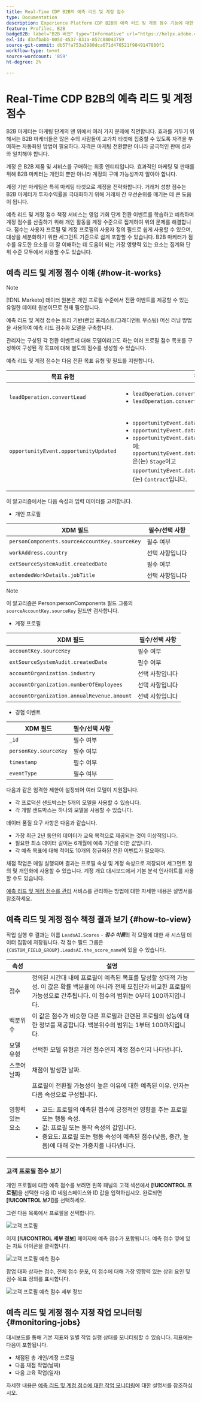 ```yaml
---
title: Real-Time CDP B2B의 예측 리드 및 계정 점수
type: Documentation
description: Experience Platform CDP B2B의 예측 리드 및 계정 점수 기능에 대한 개요와 추가 정보입니다.
feature: Profiles, B2B
badgeB2B: label="B2B 버전" type="Informative" url="https://helpx.adobe.com/legal/product-descriptions/real-time-customer-data-platform-b2b-edition-prime-and-ultimate-packages.html newtab=true"
exl-id: d3afbabb-005d-4537-831a-857c88043759
source-git-commit: db57fa753a3980dca671d476521f9849147880f1
workflow-type: tm+mt
source-wordcount: '859'
ht-degree: 2%

---
```


# Real-Time CDP B2B의 예측 리드 및 계정 점수

B2B 마케터는 마케팅 단계의 맨 위에서 여러 가지 문제에 직면합니다. 효과를 거두기 위해서는 B2B 마케터들은 많은 수의 사람들이 고가치 타겟에 집중할 수 있도록 자격을 부여하는 자동화된 방법이 필요하다. 자격은 마케팅 전환뿐만 아니라 궁극적인 판매 성과와 일치해야 합니다.

계정 은 B2B 제품 및 서비스를 구매하는 최종 엔티티입니다. 효과적인 마케팅 및 판매를 위해 B2B 마케터는 개인의 뿐만 아니라 계정의 구매 가능성까지 알아야 합니다.

계정 기반 마케팅은 특히 마케팅 타겟으로 계정을 전략화합니다. 거래처 성향 점수는 B2B 마케터가 투자수익률을 극대화하기 위해 거래처 간 우선순위를 매기는 데 큰 도움이 됩니다.

예측 리드 및 계정 점수 책정 서비스는 영업 기회 단계 전환 이벤트를 학습하고 예측하며 계정 점수를 산출하기 위해 개인 활동을 계정 수준으로 집계하여 위의 문제를 해결합니다. 점수는 사용자 프로필 및 계정 프로필의 사용자 정의 필드로 쉽게 사용할 수 있으며, 대상을 세분화하기 위한 세그먼트 기준으로 쉽게 포함할 수 있습니다. B2B 마케터가 점수를 유도한 요소를 더 잘 이해하는 데 도움이 되는 가장 영향력 있는 요소는 집계와 단위 수준 모두에서 사용할 수도 있습니다.

## 예측 리드 및 계정 점수 이해 {#how-it-works}

>[!NOTE]
>
>[!DNL Marketo] 데이터 원본은 개인 프로필 수준에서 전환 이벤트를 제공할 수 있는 유일한 데이터 원본이므로 현재 필요합니다.

예측 리드 및 계정 점수는 트리 기반(랜덤 포레스트/그래디언트 부스팅) 머신 러닝 방법을 사용하여 예측 리드 점수화 모델을 구축합니다.

관리자는 구성된 각 전환 이벤트에 대해 모델이라고도 하는 여러 프로필 점수 목표를 구성하여 구성된 각 목표에 대해 별도의 점수를 생성할 수 있습니다.

예측 리드 및 계정 점수는 다음 전환 목표 유형 및 필드를 지원합니다.

| 목표 유형 | 필드 |
| --- | --- |
| `leadOperation.convertLead` | <ul><li>`leadOperation.convertLead.convertedStatus`</li><li>`leadOperation.convertLead.assignTo`</li></ul> |
| `opportunityEvent.opportunityUpdated` | <ul><li>`opportunityEvent.dataValueChanges.attributeName`</li><li>`opportunityEvent.dataValueChanges.newValue`</li><li>`opportunityEvent.dataValueChanges.oldValue`</li>예: `opportunityEvent.dataValueChanges.attributeName`은(는) `Stage`이고 `opportunityEvent.dataValueChanges.newValue`은(는) `Contract`입니다.</ul> |

이 알고리즘에서는 다음 속성과 입력 데이터를 고려합니다.

* 개인 프로필

| XDM 필드 | 필수/선택 사항 |
| --- | --- |
| `personComponents.sourceAccountKey.sourceKey` | 필수 여부 |
| `workAddress.country` | 선택 사항입니다 |
| `extSourceSystemAudit.createdDate` | 필수 여부 |
| `extendedWorkDetails.jobTitle` | 선택 사항입니다 |

>[!NOTE]
> 
>이 알고리즘은 Person:personComponents 필드 그룹의 `sourceAccountKey.sourceKey` 필드만 검사합니다.

* 계정 프로필

| XDM 필드 | 필수/선택 사항 |
| --- | --- |
| `accountKey.sourceKey` | 필수 여부 |
| `extSourceSystemAudit.createdDate` | 필수 여부 |
| `accountOrganization.industry` | 선택 사항입니다 |
| `accountOrganization.numberOfEmployees` | 선택 사항입니다 |
| `accountOrganization.annualRevenue.amount` | 선택 사항입니다 |

* 경험 이벤트

| XDM 필드 | 필수/선택 사항 |
| --- | --- |
| `_id` | 필수 여부 |
| `personKey.sourceKey` | 필수 여부 |
| `timestamp` | 필수 여부 |
| `eventType` | 필수 여부 |

다음과 같은 엄격한 제한이 설정되어 여러 모델이 지원됩니다.

* 각 프로덕션 샌드박스는 5개의 모델을 사용할 수 있습니다.
* 각 개발 샌드박스는 하나의 모델을 사용할 수 있습니다.

데이터 품질 요구 사항은 다음과 같습니다.

* 가장 최근 2년 동안의 데이터가 교육 목적으로 제공되는 것이 이상적입니다.
* 필요한 최소 데이터 길이는 6개월에 예측 기간을 더한 값입니다.
* 각 예측 목표에 대해 적어도 10개의 정규화된 전환 이벤트가 필요하다.

채점 작업은 매일 실행되며 결과는 프로필 속성 및 계정 속성으로 저장되며 세그먼트 정의 및 개인화에 사용할 수 있습니다. 계정 개요 대시보드에서 기본 분석 인사이트를 사용할 수도 있습니다.

[예측 리드 및 계정 점수를 관리](/help/rtcdp/b2b-ai-ml-services/manage-predictive-lead-and-account-scoring.md) 서비스를 관리하는 방법에 대한 자세한 내용은 설명서를 참조하세요.

## 예측 리드 및 계정 점수 책정 결과 보기 {#how-to-view}

작업 실행 후 결과는 이름 `LeadsAI.Scores` - ***점수 이름***&#x200B;의 각 모델에 대한 새 시스템 데이터 집합에 저장됩니다. 각 점수 필드 그룹은 `{CUSTOM_FIELD_GROUP}.LeadsAI.the_score_name`에 있을 수 있습니다.

| 속성 | 설명 |
| --- | --- |
| 점수 | 정의된 시간대 내에 프로필이 예측된 목표를 달성할 상대적 가능성. 이 값은 확률 백분율이 아니라 전체 모집단과 비교한 프로필의 가능성으로 간주됩니다. 이 점수의 범위는 0부터 100까지입니다. |
| 백분위수 | 이 값은 점수가 비슷한 다른 프로필과 관련된 프로필의 성능에 대한 정보를 제공합니다. 백분위수의 범위는 1부터 100까지입니다. |
| 모델 유형 | 선택한 모델 유형은 개인 점수인지 계정 점수인지 나타냅니다. |
| 스코어 날짜 | 채점이 발생한 날짜. |
| 영향력 있는 요소 | 프로필이 전환될 가능성이 높은 이유에 대한 예측된 이유. 인자는 다음 속성으로 구성됩니다.<ul><li>코드: 프로필의 예측된 점수에 긍정적인 영향을 주는 프로필 또는 행동 속성.</li><li>값: 프로필 또는 동작 속성의 값입니다.</li><li>중요도: 프로필 또는 행동 속성이 예측된 점수(낮음, 중간, 높음)에 대해 갖는 가중치를 나타냅니다.</li></ul> |

### 고객 프로필 점수 보기

개인 프로필에 대한 예측 점수를 보려면 왼쪽 패널의 고객 섹션에서 **[!UICONTROL 프로필]**&#x200B;을 선택한 다음 ID 네임스페이스와 ID 값을 입력하십시오. 완료되면 **[!UICONTROL 보기]**&#x200B;를 선택하세요.

그런 다음 목록에서 프로필을 선택합니다.

![고객 프로필](/help/rtcdp/accounts/images/b2b-view-customer-profile.png)

이제 **[!UICONTROL 세부 정보]** 페이지에 예측 점수가 포함됩니다. 예측 점수 옆에 있는 차트 아이콘을 클릭합니다.

![고객 프로필 예측 점수](/help/rtcdp/accounts/images/b2b-view-customer-profile-predictive-score.png)

팝업 대화 상자는 점수, 전체 점수 분포, 이 점수에 대해 가장 영향력 있는 상위 요인 및 점수 목표 정의를 표시합니다.

![고객 프로필 예측 점수 세부 정보](/help/rtcdp/accounts/images/b2b-view-customer-profile-predictive-score-details.png)

## 예측 리드 및 계정 점수 지정 작업 모니터링 {#monitoring-jobs}

대시보드를 통해 기본 지표와 일별 작업 실행 상태를 모니터링할 수 있습니다. 지표에는 다음이 포함됩니다.

* 채점된 총 개인/계정 프로필
* 다음 채점 작업(날짜)
* 다음 교육 작업(일자)

자세한 내용은 [예측 리드 및 계정 점수에 대한 작업 모니터링](/help/dataflows/ui/b2b/monitor-profile-enrichment.md)에 대한 설명서를 참조하십시오.
